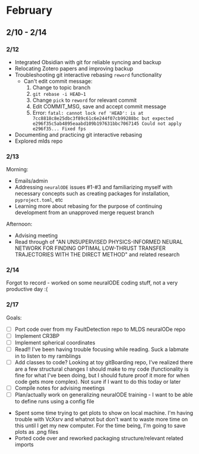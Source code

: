 # February
## 2/10 - 2/14
### 2/12
- Integrated Obsidian with git for reliable syncing and backup
- Relocating Zotero papers and improving backup
- Troubleshooting git interactive rebasing `reword` functionality
	- Can't edit commit message:
		1) Change to topic branch
		2) `git rebase -i HEAD~1`
		3) Change `pick` to `reword` for relevant commit
		4) Edit COMMIT_MSG, save and accept commit message 
		5) Error:
			```fatal: cannot lock ref 'HEAD': is at 7cc8818c8e25dbc3f89c61c6e244f07cb99288bc but expected e296f35c5ab4895eaabd109b197631bbc7067145 Could not apply e296f35... Fixed fps```
- Documenting and practicing git interactive rebasing
- Explored mlds repo

### 2/13
Morning:
- Emails/admin
- Addressing `neuralODE` issues \#1-\#3 and familiarizing myself with necessary concepts such as creating packages for installation, `pyproject.toml`, etc
- Learning more about rebasing for the purpose of continuing development from an unapproved merge request branch

Afternoon:
- Advising meeting
- Read through of "AN UNSUPERVISED PHYSICS-INFORMED NEURAL NETWORK FOR FINDING OPTIMAL LOW-THRUST TRANSFER TRAJECTORIES WITH THE DIRECT METHOD" and related research

### 2/14
Forgot to record - worked on some neuralODE coding stuff, not a very productive day :(

### 2/17
Goals:
- [ ] Port code over from my FaultDetection repo to MLDS neuralODe repo 
- [ ] Implement CR3BP
- [ ] Implement spherical coordinates
- [ ] Read!! I've been having trouble focusing while reading. Suck a labmate in to listen to my ramblings 
- [ ] Add classes to code? Looking at toy gitBoarding repo, I've realized there are a few structural changes I should make to my code (functionality is fine for what I've been doing, but I should future proof it more for when code gets more complex). Not sure if I want to do this today or later
- [ ] Compile notes for advising meetings
- [ ] Plan/actually work on generalizing neuralODE training - I want to be able to define runs using a config file

- Spent some time trying to get plots to show on local machine. I'm having trouble with VcXsrv and whatnot but don't want to waste more time on this until I get my new computer. For the time being, I'm going to save plots as .png files
- Ported code over and reworked packaging structure/relevant related imports